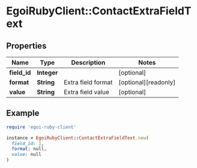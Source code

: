 # EgoiRubyClient::ContactExtraFieldText

## Properties

| Name | Type | Description | Notes |
| ---- | ---- | ----------- | ----- |
| **field_id** | **Integer** |  | [optional] |
| **format** | **String** | Extra field format | [optional][readonly] |
| **value** | **String** | Extra field value | [optional] |

## Example

```ruby
require 'egoi-ruby-client'

instance = EgoiRubyClient::ContactExtraFieldText.new(
  field_id: 1,
  format: null,
  value: null
)
```

